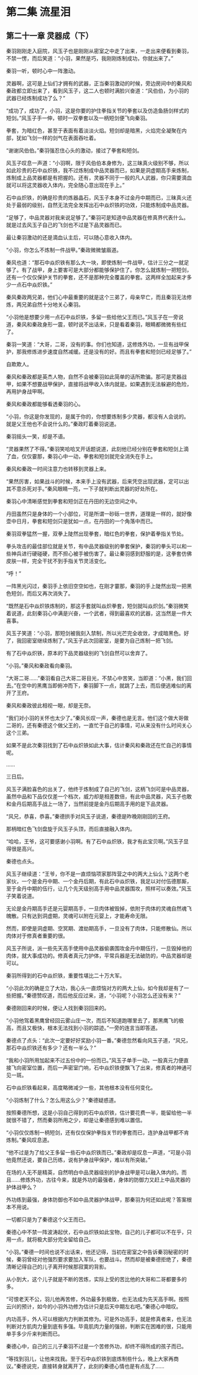 # 第二集 流星泪

## 第二十一章 灵器成（下）

秦羽刚刚走入庭院，风玉子也是刚刚从密室之中走了出来，一走出来便看到秦羽，不禁一愣，而后笑道：“小羽，果然是巧，我刚刚炼制成功，你就出来了。”

秦羽一听，顿时心中一阵激动。

灵器啊，这可是上仙们才拥有的武器，正当秦羽激动的时候，旁边房间中的秦风和秦政都立即出来了，看到风玉子，这二人也顿时满脸兴奋道：“风伯伯，为小羽的武器已经炼制成功了么？”

“成功了，成功了，小羽，这是你要的护住拳指关节的拳套以及仿造鱼肠剑样式的短剑。”风玉子手一伸，顿时一双拳套以及一柄短剑便飞向秦羽。

拳套，为暗红色，甚至于表面有着淡淡火焰。短剑却是暗黑，火焰完全凝聚在内部，犹如飞剑一样的剑气在表面吞吐着。

“谢谢风伯伯。”秦羽强忍住心头的激动，接过了拳套和短剑。

风玉子叹息一声道：“小羽啊，限于风伯伯本身修为，这三昧真火级别不够，所以如此珍贵的石中焱炽铁，我不过炼制成中品灵器而已，如果是洞虚期高手来炼制，炼制成上品灵器都是有把握的。还有，灵器不同于一般的凡人武器，你只需要滴血就可以将这灵器收入体内，完全随心意出现在手上。”

石中焱炽铁，的确是珍贵的炼器晶石，风玉子本身不过金丹中期而已，三昧真火还处于最弱的级别，自然无法完全发挥出石中焱炽铁的功效，只能炼制成中品灵器。

“足够了，中品灵器对我来说足够了。”秦羽可是知道中品灵器在修真界代表什么。就是过去风玉子自己的飞剑也不过是下品灵器而已。

最让秦羽激动的还是滴血认主后，可以随心意收入体内。

“小羽，你怎么不炼制一件战甲。”秦政微微皱眉道。

秦风也道：“那石中焱炽铁有那么大一块，即使炼制一件战甲，估计三分之一就足够了。有了战甲，身上要害可是大部分都能够保护住了。你怎么就炼制一把短剑，还有一个仅仅保护关节的拳套，还不是那种完全覆盖的拳套。这两样全加起来才多少一点石中焱炽铁。”

秦风秦政两兄弟，他们心中最重要的就是这个三弟了，母亲早亡，而且秦羽无法修炼，两兄弟自然十分地关心秦羽。

“小羽他是想要少用一点石中焱炽铁，多留一些给他父王而已。”风玉子在一旁说道，秦风和秦政身形一震，顿时说不出话来，只是看着秦羽，眼睛都微微有些红了。

秦羽一笑道：“大哥，二哥，没有的事。你们也知道，这修炼外功，一旦有战甲保护，那我修炼进步速度自然减缓。还是没有的好。而且有拳套和短剑已经足够了。”

自欺欺人。

秦风和秦政都是英杰人物，自然不会被秦羽如此简单的话所欺骗。那可是灵器战甲，如果不想要战甲保护，直接将战甲收入体内就是。如果遇到无法躲避的危险，再用护身战甲啊。

秦风和秦政都能够看透秦羽的心。

“小羽，你这是你发现的，是属于你的，你想要炼制多少灵器，都没有人会说的。就是父王他也不会说什么的。”秦政盯着秦羽说道。

秦羽摇头一笑，却是不语。

“灵器果然了不得。”秦羽笑哈哈叉开话题说道，此刻他已经分别在拳套和短剑上滴了血，仅仅霎那，秦羽心中一动，拳套和短剑就完全消失在手上。

秦风和秦政一时间注意力也转移到灵器上来。

“果然厉害，如果战斗的时候，本来手上没有武器，后来凭空出现武器，定可以出其不意杀死对手。”秦风眼睛一亮，一下子就判断出灵器的好处所在。

秦羽心中清晰感觉到拳套和短剑正在丹田的无边空间之中。

丹田虽然只是身体的一个小部位，可是所谓一砂砾一世界，道理是一样的，就好像壶中日月，拳套和短剑只是犹如一点，在丹田的一个角落中而已。

秦羽双拳猛然一握，双拳上陡然出现拳套，暗红色的拳套，保护着拳指关节处。

拳头攻击的最佳部位就是关节，有中品灵器级别的拳套保护，秦羽的拳头可以和一些神兵进行硬碰硬，而不担心被手被伤害了。最让秦羽感到舒服的是，这拳套仿佛皮肤一样，完全干扰不到手指关节灵活变化。

“呼！”

一阵黑光闪过，秦羽手上依旧空空如也，在刚才霎那，秦羽的手上陡然出现一把黑色短剑，而后又再次消失了。

“既然是石中焱炽铁炼制的，那这手套就叫焱炽拳套，短剑就叫焱炽剑。”秦羽微笑着说道，此刻秦羽心中满是兴奋，一个武者，得到最喜欢的武器，这当然是一件大喜事。

风玉子笑道：“小羽，那短剑被我刻入禁制，所以光芒完全收敛，才成暗黑色。好了，我回密室继续炼制了。”风玉子此次回密室，是要为自己炼制一把飞剑。

有了石中焱炽铁，原本的下品灵器级别的飞剑自然可以舍弃了。

“小羽。”秦风和秦政看向秦羽。

“大哥二哥……”秦羽看自己大哥二哥目光，不禁心中苦笑，当即道：“小黑，我们回去。”在空中的黑鹰当即俯冲而下，秦羽脚下一点，就跳了上去，而后便逃难似的离开了王府。

秦风和秦政彼此相视一眼，却是无奈。

“我们对小羽的关怀也太少了。”秦风长叹一声，秦德也是无言。他们这个做大哥做二哥的，还有秦德这个做父王的，一直忙于自己的事情，可从来没有什么时间关心这个三弟。

如果不是此次秦羽找到了石中焱炽铁如此大事，估计秦风和秦政还在忙自己的事情呢。

……

三日后。

风玉子满脸喜色的出关了，他终于炼制成了自己的飞剑，这柄飞剑可是中品灵器，虽然中品和下品仅仅差一个档次，威力却是相差数倍，有此中品灵器，风玉子也敢和金丹后期高手战上一场了，当然前提是金丹后期高手用的是下品灵器。

“风兄，恭喜，恭喜。”秦德拱手对风玉子说道，秦德是昨晚刚刚回的王府。

那柄暗红色飞剑盘旋于风玉子头顶，而后直接融入体内。

“哈哈，王爷，这可要感谢小羽啊。有了石中焱炽铁，我才有此宝贝啊。”风玉子显得很是高兴。

秦德也点头。

风玉子继续道：“王爷，你不是一直烦恼项家那阵营之中的两大上仙么？这两个老家伙，一个是金丹中期、一个金丹后期，有此石中焱炽铁，我足以对付伍德那厮，至于金丹中期的伍行，让几个先天级别高手用中品灵器围攻，照样可以奏效。”风玉子笑着说道。

无论是金丹期高手还是元婴期高手，一旦肉体被毁掉，依附于肉体的灵魂自然魂飞魄散。只有达到洞虚期，灵魂可以附在元婴上，才能寿命无限。

然而，即使是洞虚期、空冥期、渡劫期高手，一旦没有了肉体，只能修散仙。所以肉体对于修真者重要的很。

风玉子所说，派一些先天高手使用中品灵器偷袭围攻金丹中期伍行，一旦毁掉他的肉体，就大事成功的。修真者真元力护体，平常兵器是无法破防的，中品灵器却是可以。

秦羽所得到的石中焱炽铁，重要性堪比二十万大军。

“小羽此次的确是立了大功，我心头一直烦恼对方的两大上仙，如今我却是有了一些把握。”秦德赞叹道，而后他反应过来，道，“小羽呢？小羽怎么还没有来？”

秦德刚回来的时候，便让人找到秦羽回来的。

“小羽他驾着黑鹰曾经回云雾山庄一次，而后不知道跑哪里去了，那黑鹰飞的极高，而且又极快，根本无法找到小羽的踪迹。”一旁的连言当即答道。

秦德点了点头：“此次一定要好好奖励小羽一番。”秦德忽然看向风玉子道，“风兄，那石中焱炽铁还有多少？还有一半么？”

“我和小羽所用加起来不过五份中的一份而已。”风玉子单手一动，一股真元力便直接飞向密室位置，而后一声密室门响，石中焱炽铁便飘飞了出来，修真者的神通可见一斑。

石中焱炽铁看起来，高度略微减少一些，其他根本没有任何变化。

“小羽炼制了什么？怎么用这么少？”秦德疑惑道。

按照秦德所想，这是小羽自己得到的石中焱炽铁，估计要花费一半，能留给他一半就很不错了，然而秦羽所用之少，却是让秦德感到难以置信。

“小羽仅仅炼制一柄短剑，还有仅仅保护拳指关节的拳套而已，连护身战甲都不肯炼制。”秦风叹息道。

“他不过是为了给父王多留一些石中焱炽铁而已。”秦政却是叹息一声道，“可是小羽他竟然还说，要自己历练，说有护身战甲保护，难以有所突破。”

在场的人无不是精英，自然明白中品灵器级别的护身战甲是可以融入体内的。而且……修炼外功，古往今来，就是外功的最强者，身体的防御力又赶上中品灵器的护体战甲么？

外功练到最强，身体防御也不如中品灵器护体战甲，那秦羽为何还如此呢？答案根本不用说。

一切都只是为了秦德这个父王而已。

秦德心中不禁一阵波涛起伏，石中焱炽铁如此宝物，自己的儿子都可以不在乎，只用一点，就将极大部分完全留给自己。

“小羽。”秦德一时间也说不出话来，他还记得，当初在密室之中告诉秦羽秘密的时候，秦羽曾经对他强烈要求要加入军队，也要战斗。然而却是被秦德拒绝了，秦德清晰记得自己的儿子离开时候那寂寞的背影。

从小到大，这个儿子就是不断的苦炼，实际上受的苦比他的大哥和二哥都要多的多。

“可恨老天不公，羽儿他再苦修，外功最多到极致，也无法成为先天高手啊。按照云兴的预计，如今的小羽外功修为估计只是后天中期左右吧。”秦德心中暗叹。

内功高手，外人可以根据内力判断其修为。可是外功高手，就是修真者来，也无法判断对方肌肉力量到底有多强。毕竟肌肉力量的强弱，判断实在困难的很，只能用单手多少斤来判断而已。

秦德心中，自己的三儿子秦羽不过是一个苦修外功，却终不得所成的孩子而已。

“等找到羽儿，让他来找我。至于石中焱炽铁到底炼制些什么，晚上大家再商议。”秦德说完，直接转身就离开了，此刻的秦德心情也是有点乱了……
